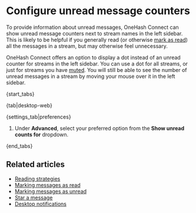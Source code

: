 # Configure unread message counters

To provide information about unread messages, OneHash Connect can show unread message
counters next to stream names in the left sidebar. This is likely to be helpful
if you generally read (or otherwise [mark as read](/help/marking-messages-as-read))
all the messages in a stream, but may otherwise feel unnecessary.

OneHash Connect offers an option to display a dot instead of an unread counter for streams
in the left sidebar. You can use a dot for all streams, or just for streams you
have [muted](/help/mute-a-stream). You will still be able to see the number of
unread messages in a stream by moving your mouse over it in the left sidebar.

{start_tabs}

{tab|desktop-web}

{settings_tab|preferences}

1. Under **Advanced**, select your preferred option from the
   **Show unread counts for** dropdown.

{end_tabs}

## Related articles

* [Reading strategies](/help/reading-strategies)
* [Marking messages as read](/help/marking-messages-as-read)
* [Marking messages as unread](/help/marking-messages-as-unread)
* [Star a message](/help/star-a-message)
* [Desktop notifications](/help/desktop-notifications)
